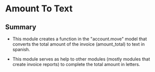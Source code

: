 # Amount To Text

## Summary

- This module creates a function in the "account.move" model that converts the total amount of the invoice (amount_total) to text in spanish.

- This module serves as help to other modules (mostly modules that create invoice reports) to complete the total amount in letters.
